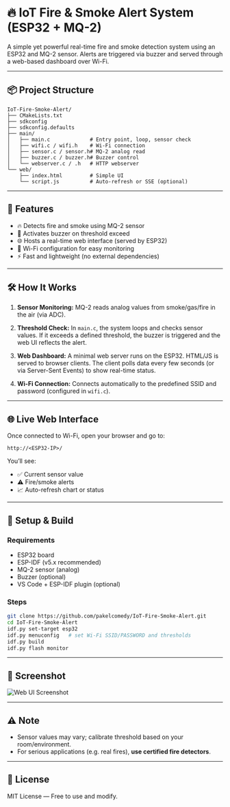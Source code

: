 # 🔥 IoT Fire & Smoke Alert System (ESP32 + MQ-2)

A simple yet powerful real-time fire and smoke detection system using an ESP32 and MQ-2 sensor. Alerts are triggered via buzzer and served through a web-based dashboard over Wi-Fi.

---

## 📦 Project Structure

```
IoT-Fire-Smoke-Alert/
├── CMakeLists.txt
├── sdkconfig
├── sdkconfig.defaults
├── main/
│   ├── main.c             # Entry point, loop, sensor check
│   ├── wifi.c / wifi.h    # Wi-Fi connection
│   ├── sensor.c / sensor.h# MQ-2 analog read
│   ├── buzzer.c / buzzer.h# Buzzer control
│   └── webserver.c / .h   # HTTP webserver
└── web/
    ├── index.html         # Simple UI
    └── script.js          # Auto-refresh or SSE (optional)
```

---

## 🚀 Features

* 🔥 Detects fire and smoke using MQ-2 sensor
* 📢 Activates buzzer on threshold exceed
* 🌐 Hosts a real-time web interface (served by ESP32)
* 📶 Wi-Fi configuration for easy monitoring
* ⚡ Fast and lightweight (no external dependencies)

---

## 🛠️ How It Works

1. **Sensor Monitoring:**
   MQ-2 reads analog values from smoke/gas/fire in the air (via ADC).

2. **Threshold Check:**
   In `main.c`, the system loops and checks sensor values. If it exceeds a defined threshold, the buzzer is triggered and the web UI reflects the alert.

3. **Web Dashboard:**
   A minimal web server runs on the ESP32. HTML/JS is served to browser clients. The client polls data every few seconds (or via Server-Sent Events) to show real-time status.

4. **Wi-Fi Connection:**
   Connects automatically to the predefined SSID and password (configured in `wifi.c`).

---

## 🌐 Live Web Interface

Once connected to Wi-Fi, open your browser and go to:

```
http://<ESP32-IP>/
```

You’ll see:

* ✅ Current sensor value
* ⚠️  Fire/smoke alerts
* 📈 Auto-refresh chart or status

---

## 🔧 Setup & Build

### Requirements

* ESP32 board
* ESP-IDF (v5.x recommended)
* MQ-2 sensor (analog)
* Buzzer (optional)
* VS Code + ESP-IDF plugin (optional)

### Steps

```bash
git clone https://github.com/pakelcomedy/IoT-Fire-Smoke-Alert.git
cd IoT-Fire-Smoke-Alert
idf.py set-target esp32
idf.py menuconfig   # set Wi-Fi SSID/PASSWORD and thresholds
idf.py build
idf.py flash monitor
```

---

## 📸 Screenshot

![Web UI Screenshot](https://github.com/user-attachments/assets/b07d3345-cac8-479a-be1f-9761386bbd39)

---

## ⚠️ Note

* Sensor values may vary; calibrate threshold based on your room/environment.
* For serious applications (e.g. real fires), **use certified fire detectors**.

---

## 📃 License

MIT License — Free to use and modify.
